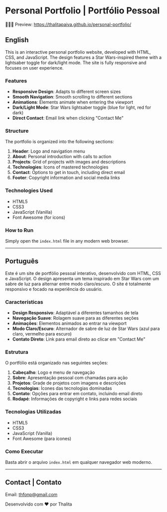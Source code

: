 # Personal Portfolio | Portfólio Pessoal

👩🏻‍💻 Preview: https://thalitapaiva.github.io/personal-portfolio/


## English

This is an interactive personal portfolio website, developed with HTML, CSS, and JavaScript. The design features a Star Wars-inspired theme with a lightsaber toggle for dark/light mode. The site is fully responsive and focuses on user experience.

### Features

- **Responsive Design**: Adapts to different screen sizes
- **Smooth Navigation**: Smooth scrolling to different sections
- **Animations**: Elements animate when entering the viewport
- **Dark/Light Mode**: Star Wars lightsaber toggle (blue for light, red for dark)
- **Direct Contact**: Email link when clicking "Contact Me"

### Structure

The portfolio is organized into the following sections:

1. **Header**: Logo and navigation menu
2. **About**: Personal introduction with calls to action
3. **Projects**: Grid of projects with images and descriptions
4. **Technologies**: Icons of mastered technologies
5. **Contact**: Options to get in touch, including direct email
6. **Footer**: Copyright information and social media links

### Technologies Used

- HTML5
- CSS3
- JavaScript (Vanilla)
- Font Awesome (for icons)

### How to Run

Simply open the `index.html` file in any modern web browser.

---

## Português

Este é um site de portfólio pessoal interativo, desenvolvido com HTML, CSS e JavaScript. O design apresenta um tema inspirado em Star Wars com um sabre de luz para alternar entre modo claro/escuro. O site é totalmente responsivo e focado na experiência do usuário.

### Características

- **Design Responsivo**: Adaptável a diferentes tamanhos de tela
- **Navegação Suave**: Rolagem suave para as diferentes seções
- **Animações**: Elementos animados ao entrar na viewport
- **Modo Claro/Escuro**: Alternador de sabre de luz de Star Wars (azul para claro, vermelho para escuro)
- **Contato Direto**: Link para email direto ao clicar em "Contact Me"

### Estrutura

O portfólio está organizado nas seguintes seções:

1. **Cabeçalho**: Logo e menu de navegação
2. **Sobre**: Apresentação pessoal com chamadas para ação
3. **Projetos**: Grade de projetos com imagens e descrições
4. **Tecnologias**: Ícones das tecnologias dominadas
5. **Contato**: Opções para entrar em contato, incluindo email direto
6. **Rodapé**: Informações de copyright e links para redes sociais

### Tecnologias Utilizadas

- HTML5
- CSS3
- JavaScript (Vanilla)
- Font Awesome (para ícones)

### Como Executar

Basta abrir o arquivo `index.html` em qualquer navegador web moderno.

---

## Contact | Contato

Email: thfonp@gmail.com

Desenvolvido com ❤️ por Thalita
